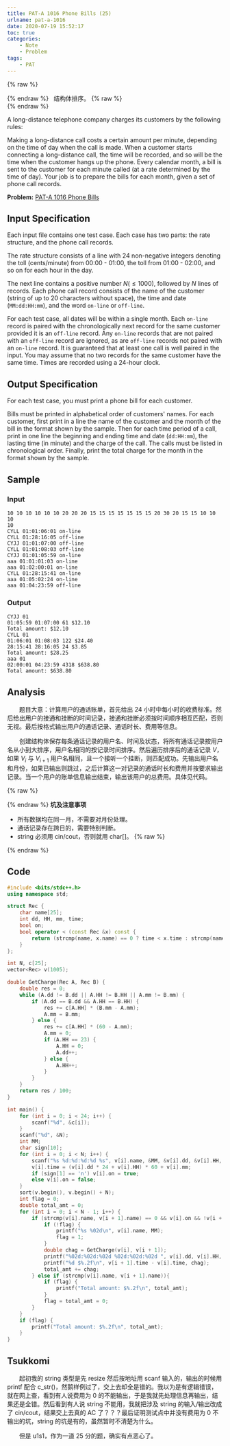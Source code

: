 ```yaml
---
title: PAT-A 1016 Phone Bills (25)
urlname: pat-a-1016
date: 2020-07-19 15:52:17
toc: true
categories:
    - Note
    - Problem
tags:
    - PAT
---
```


{% raw %}<article class="message is-danger"><div class="message-body">{% endraw %}
<span class="icon"><i class="fa fa-star mr-2"></i></span>&nbsp;&nbsp;结构体排序。
{% raw %}</div></article>{% endraw %}

A long-distance telephone company charges its customers by the following rules:

Making a long-distance call costs a certain amount per minute, depending on the time of day when the call is made. When a customer starts connecting a long-distance call, the time will be recorded, and so will be the time when the customer hangs up the phone. Every calendar month, a bill is sent to the customer for each minute called (at a rate determined by the time of day). Your job is to prepare the bills for each month, given a set of phone call records.

<!--more-->

**Problem:**&nbsp;[PAT-A 1016 Phone Bills](https://pintia.cn/problem-sets/994805342720868352/problems/994805493648703488 "PAT-A 1016 Phone Bills")

## Input Specification

Each input file contains one test case. Each case has two parts: the rate structure, and the phone call records.

The rate structure consists of a line with 24 non-negative integers denoting the toll (cents/minute) from 00:00 - 01:00, the toll from 01:00 - 02:00, and so on for each hour in the day.

The next line contains a positive number $N(≤1000)$, followed by $N$ lines of records. Each phone call record consists of the name of the customer (string of up to 20 characters without space), the time and date (`MM:dd:HH:mm`), and the word `on-line` or `off-line`.

For each test case, all dates will be within a single month. Each `on-line` record is paired with the chronologically next record for the same customer provided it is an `off-line` record. Any `on-line` records that are not paired with an `off-line` record are ignored, as are `off-line` records not paired with an `on-line` record. It is guaranteed that at least one call is well paired in the input. You may assume that no two records for the same customer have the same time. Times are recorded using a 24-hour clock.

## Output Specification

For each test case, you must print a phone bill for each customer.

Bills must be printed in alphabetical order of customers' names. For each customer, first print in a line the name of the customer and the month of the bill in the format shown by the sample. Then for each time period of a call, print in one line the beginning and ending time and date (`dd:HH:mm`), the lasting time (in minute) and the charge of the call. The calls must be listed in chronological order. Finally, print the total charge for the month in the format shown by the sample.

## Sample

### Input

```
10 10 10 10 10 10 20 20 20 15 15 15 15 15 15 15 20 30 20 15 15 10 10 10
10
CYLL 01:01:06:01 on-line
CYLL 01:28:16:05 off-line
CYJJ 01:01:07:00 off-line
CYLL 01:01:08:03 off-line
CYJJ 01:01:05:59 on-line
aaa 01:01:01:03 on-line
aaa 01:02:00:01 on-line
CYLL 01:28:15:41 on-line
aaa 01:05:02:24 on-line
aaa 01:04:23:59 off-line
```

### Output

```
CYJJ 01
01:05:59 01:07:00 61 $12.10
Total amount: $12.10
CYLL 01
01:06:01 01:08:03 122 $24.40
28:15:41 28:16:05 24 $3.85
Total amount: $28.25
aaa 01
02:00:01 04:23:59 4318 $638.80
Total amount: $638.80
```

## Analysis

&emsp;&emsp;题目大意：计算用户的通话账单，首先给出 24 小时中每小时的收费标准。然后给出用户的接通和挂断的时间记录，接通和挂断必须按时间顺序相互匹配，否则无视。最后按格式输出用户的通话记录、通话时长、费用等信息。

&emsp;&emsp;创建结构体保存每条通话记录的用户名、时间及状态，将所有通话记录按用户名从小到大排序，用户名相同的按记录时间排序。然后遍历排序后的通话记录 $V$，如果 $V_i$ 与 $V_{i+1}$ 用户名相同，且一个接听一个挂断，则匹配成功。先输出用户名和月份，如果已输出则跳过，之后计算这一对记录的通话时长和费用并按要求输出记录。当一个用户的账单信息输出结束，输出该用户的总费用。具体见代码。

{% raw %}<article class="message is-danger"><div class="message-body">{% endraw %}
**坑及注意事项**
+ 所有数据均在同一月，不需要对月份处理。
+ 通话记录存在跨日的，需要特别判断。
+ string 必须用 cin/cout，否则就用 char[]。
{% raw %}</div></article>{% endraw %}

## Code

``` cpp
#include <bits/stdc++.h>
using namespace std;

struct Rec {
    char name[25];
    int dd, HH, mm, time;
    bool on;
    bool operator < (const Rec &x) const {
        return (strcmp(name, x.name) == 0 ? time < x.time : strcmp(name, x.name) < 0);
    }
};

int N, c[25];
vector<Rec> v(1005);

double GetCharge(Rec A, Rec B) {
    double res = 0;
    while (A.dd != B.dd || A.HH != B.HH || A.mm != B.mm) {
        if (A.dd == B.dd && A.HH == B.HH) {
            res += c[A.HH] * (B.mm - A.mm);
            A.mm = B.mm;
        } else {
            res += c[A.HH] * (60 - A.mm);
            A.mm = 0;
            if (A.HH == 23) {
                A.HH = 0;
                A.dd++;
            } else {
                A.HH++;
            }
        }
    }
    return res / 100;
}

int main() {
    for (int i = 0; i < 24; i++) {
        scanf("%d", &c[i]);
    }
    scanf("%d", &N);
    int MM;
    char sign[10];
    for (int i = 0; i < N; i++) {
        scanf("%s %d:%d:%d:%d %s", v[i].name, &MM, &v[i].dd, &v[i].HH, &v[i].mm, sign);
        v[i].time = (v[i].dd * 24 + v[i].HH) * 60 + v[i].mm;
        if (sign[1] == 'n') v[i].on = true;
        else v[i].on = false;
    }
    sort(v.begin(), v.begin() + N);
    int flag = 0;
    double total_amt = 0;
    for (int i = 0; i < N - 1; i++) {
        if (strcmp(v[i].name, v[i + 1].name) == 0 && v[i].on && !v[i + 1].on) {
            if (!flag) {
                printf("%s %02d\n", v[i].name, MM);
                flag = 1;
            }
            double chag = GetCharge(v[i], v[i + 1]);
            printf("%02d:%02d:%02d %02d:%02d:%02d ", v[i].dd, v[i].HH, v[i].mm, v[i + 1].dd, v[i + 1].HH, v[i + 1].mm);
            printf("%d $%.2f\n", v[i + 1].time - v[i].time, chag);
            total_amt += chag;
        } else if (strcmp(v[i].name, v[i + 1].name)){
            if (flag) {
                printf("Total amount: $%.2f\n", total_amt);
            }
            flag = total_amt = 0;
        }
    }
    if (flag) {
        printf("Total amount: $%.2f\n", total_amt);
    }
}
```

## Tsukkomi

&emsp;&emsp;起初我的 string 类型是先 resize 然后按地址用 scanf 输入的，输出的时候用 printf 配合 c_str()，然鹅样例过了，交上去却全是错的。我以为是有逻辑错误，就在网上查，看到有人说费用为 0 的不能输出，于是我就先处理信息再输出，结果还是全错。然后看到有人说 string 不能用，我就把涉及 string 的输入/输出改成了 cin/cout，结果交上去真的 AC 了？？？最后证明测试点中并没有费用为 0 不输出的坑，string 的坑是有的，虽然暂时不清楚为什么。

&emsp;&emsp;但是 u1s1，作为一道 25 分的题，确实有点恶心了。